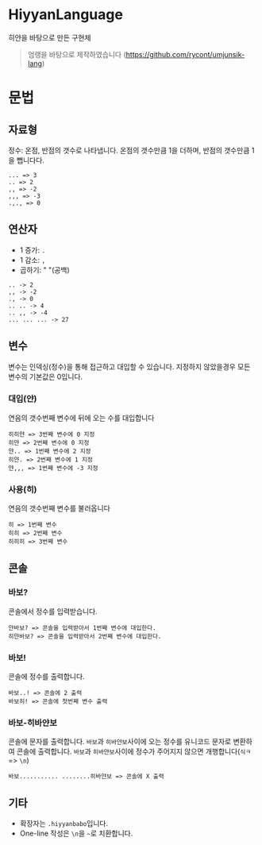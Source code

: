 # HiyyanLanguage
히얀을 바탕으로 만든 구현체

> 엄랭을 바탕으로 제작하였습니다 (https://github.com/rycont/umjunsik-lang)

# 문법


## 자료형

정수: 온점, 반점의 갯수로 나타냅니다. 온점의 갯수만큼 1을 더하며, 반점의 갯수만큼 1을 뺍니다다.

```
... => 3
.. => 2
,, => -2
,,, => -3
.,., => 0
```

## 연산자

- 1 증가: `.`
- 1 감소: `,`
- 곱하기: " "(공백)

```
.. -> 2
,, -> -2
., -> 0
.. .. -> 4
.. ,, -> -4
... ... ... -> 27
```

## 변수

변수는 인덱싱(정수)을 통해 접근하고 대입할 수 있습니다. 지정하지 않았을경우 모든 변수의 기본값은 0입니다.

### 대입(얀)

연음의 갯수번째 변수에 뒤에 오는 수를 대입합니다

```
히히얀 => 3번째 변수에 0 지정
히얀 => 2번째 변수에 0 지정
얀.. => 1번째 변수에 2 지정
히얀. => 2번째 변수에 1 지정
얀,,, => 1번째 변수에 -3 지정
```

### 사용(히)

연음의 갯수번째 변수를 불러옵니다

```
히 => 1번째 변수
히히 => 2번째 변수
히히히 => 3번째 변수
```

## 콘솔

### 바보?

콘솔에서 정수를 입력받습니다.

```
얀바보? => 콘솔을 입력받아서 1번째 변수에 대입한다.
히얀바보? => 콘솔을 입력받아서 2번째 변수에 대입한다.
```

### 바보!

콘솔에 정수를 출력합니다.

```tsx
바보..! => 콘솔에 2 출력
바보히! => 콘솔에 첫번째 변수 출력
```

### 바보-히바얀보

콘솔에 문자를 출력합니다. `바보`과 `히바얀보`사이에 오는 정수를 유니코드 문자로 변환하여 콘솔에 출력합니다. `바보`과 `히바얀보`사이에 정수가 주어지지 않으면 개행합니다(`식ㅋ` => `\n`)

```tsx
바보........... ........히바얀보 => 콘솔에 X 출력
```

## 기타

- 확장자는 `.hiyyanbabo`입니다.
- One-line 작성은 `\n`을 `~`로 치환합니다.
